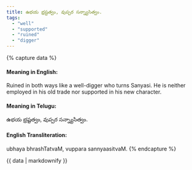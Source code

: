```yaml
---
title: ఉభయ భ్రష్టత్వం, వుప్పర సన్న్యాసిత్వం.
tags:
  - "well"
  - "supported"
  - "ruined"
  - "digger"
---
```


{% capture data %}
#### Meaning in English:
Ruined in both ways like a well-digger who turns Sanyasi.
He is neither employed in his old trade nor supported in his new character.

#### Meaning in Telugu:
ఉభయ భ్రష్టత్వం, వుప్పర సన్న్యాసిత్వం.

#### English Transliteration:
ubhaya bhrashTatvaM, vuppara sannyaasitvaM.
{% endcapture %}

{{ data | markdownify }}


